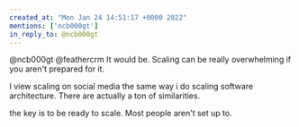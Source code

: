 ```yaml
---
created_at: "Mon Jan 24 14:51:17 +0000 2022"
mentions: ['ncb000gt']
in_reply_to: @ncb000gt
---
```


@ncb000gt @feathercrm It would be. Scaling can be really overwhelming if you aren't prepared for it.

I view scaling on social media the same way i do scaling software architecture. There are actually a ton of similarities. 

 the key is to be ready to scale. Most people aren't set up to.